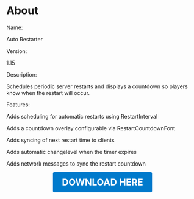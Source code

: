 # About

Name:

Auto Restarter

Version:

1.15

Description:

Schedules periodic server restarts and displays a countdown so players know when the restart will occur.

Features:

Adds scheduling for automatic restarts using RestartInterval

Adds a countdown overlay configurable via RestartCountdownFont

Adds syncing of next restart time to clients

Adds automatic changelevel when the timer expires

Adds network messages to sync the restart countdown

<p align="center"><a href="https://github.com/LiliaFramework/Modules/raw/refs/heads/gh-pages/autorestarter.zip" style="display:inline-block;padding:12px 24px;font-size:1.5rem;font-weight:bold;text-decoration:none;color:#fff;background-color:var(--md-primary-fg-color,#007acc);border-radius:4px;">DOWNLOAD HERE</a></p>
